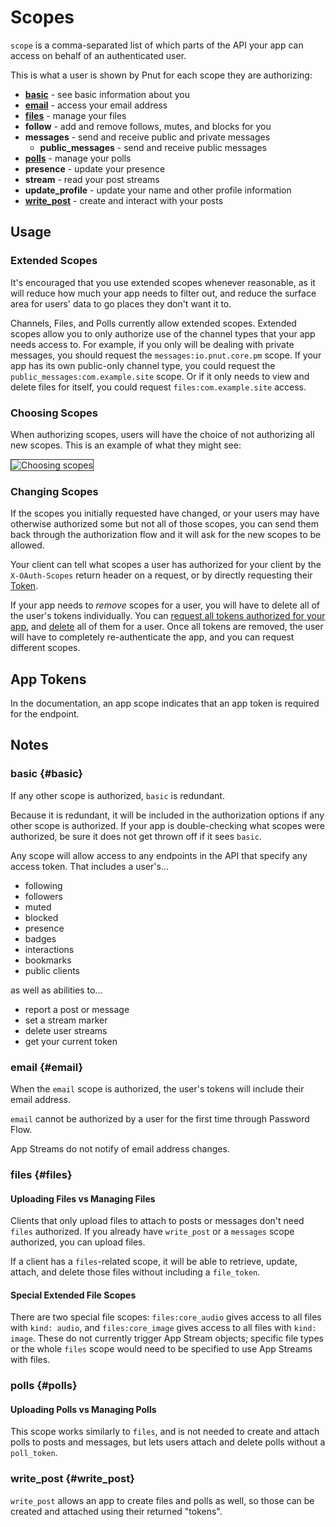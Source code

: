 # Scopes

`scope` is a comma-separated list of which parts of the API your app can access on behalf of an authenticated user.

This is what a user is shown by Pnut for each scope they are authorizing:

* [**basic**](#basic) - see basic information about you
* [**email**](#email) - access your email address
* [**files**](#files) - manage your files
* **follow** - add and remove follows, mutes, and blocks for you
* **messages** - send and receive public and private messages
  * **public_messages** - send and receive public messages
* [**polls**](#polls) - manage your polls
* **presence** - update your presence
* **stream** - read your post streams
* **update_profile** - update your name and other profile information
* [**write_post**](#write_post) - create and interact with your posts





## Usage

### Extended Scopes

It's encouraged that you use extended scopes whenever reasonable, as it will reduce how much your app needs to filter out, and reduce the surface area for users' data to go places they don't want it to.

Channels, Files, and Polls currently allow extended scopes. Extended scopes allow you to only authorize use of the channel types that your app needs access to. For example, if you only will be dealing with private messages, you should request the `messages:io.pnut.core.pm` scope. If your app has its own public-only channel type, you could request the `public_messages:com.example.site` scope. Or if it only needs to view and delete files for itself, you could request `files:com.example.site` access.


### Choosing Scopes

When authorizing scopes, users will have the choice of not authorizing all new scopes. This is an example of what they might see:

<img src="/static/images/docs/Screenshot_Authenticate_App.png" style="border:1px solid #333" alt="Choosing scopes"/>


### Changing Scopes

If the scopes you initially requested have changed, or your users may have otherwise authorized some but not all of those scopes, you can send them back through the authorization flow and it will ask for the new scopes to be allowed.

Your client can tell what scopes a user has authorized for your client by the `X-OAuth-Scopes` return header on a request, or by directly requesting their [Token](../resources/token#get-token).

If your app needs to *remove* scopes for a user, you will have to delete all of the user's tokens individually. You can [request all tokens authorized for your app](../resources/users/lookup#get-apps-me-users-tokens), and [delete](../resources/token#delete-token) all of them for a user. Once all tokens are removed, the user will have to completely re-authenticate the app, and you can request different scopes.


## App Tokens

In the documentation, an <span class="endpoint-meta" style="float:none">app</span> scope indicates that an app token is required for the endpoint.


## Notes

### basic {#basic}

If any other scope is authorized, `basic` is redundant.

Because it is redundant, it will be included in the authorization options if any other scope is authorized. If your app is double-checking what scopes were authorized, be sure it does not get thrown off if it sees `basic`.

Any scope will allow access to any endpoints in the API that specify <span class="endpoint-meta" style="float:none">any</span> access token. That includes a user's...

* following
* followers
* muted
* blocked
* presence
* badges
* interactions
* bookmarks
* public clients

as well as abilities to...

* report a post or message
* set a stream marker
* delete user streams
* get your current token


### email {#email}

When the `email` scope is authorized, the user's tokens will include their email address.

`email` cannot be authorized by a user for the first time through Password Flow.

App Streams do not notify of email address changes.


### files {#files}

#### Uploading Files vs Managing Files

Clients that only upload files to attach to posts or messages don't need `files` authorized. If you already have `write_post` or a `messages` scope authorized, you can upload files.

If a client has a `files`-related scope, it will be able to retrieve, update, attach, and delete those files without including a `file_token`.

#### Special Extended File Scopes

There are two special file scopes: `files:core_audio` gives access to all files with `kind: audio`, and `files:core_image` gives access to all files with `kind: image`. These do not currently trigger App Stream objects; specific file types or the whole `files` scope would need to be specified to use App Streams with files.


### polls {#polls}

#### Uploading Polls vs Managing Polls

This scope works similarly to `files`, and is not needed to create and attach polls to posts and messages, but lets users attach and delete polls without a `poll_token`.


### write_post {#write_post}

`write_post` allows an app to create files and polls as well, so those can be created and attached using their returned "tokens".